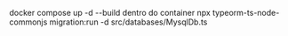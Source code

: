 docker compose up -d --build
dentro do container npx typeorm-ts-node-commonjs migration:run -d src/databases/MysqlDb.ts